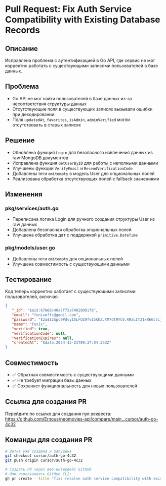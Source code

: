 # Pull Request: Fix Auth Service Compatibility with Existing Database Records

## Описание

Исправлена проблема с аутентификацией в Go API, где сервис не мог корректно работать с существующими записями пользователей в базе данных.

## Проблема

- Go API не мог найти пользователей в базе данных из-за несоответствия структуры данных
- Отсутствующие поля в существующих записях вызывали ошибки при декодировании
- Поля `updatedAt`, `favorites`, `isAdmin`, `adminVerified` могли отсутствовать в старых записях

## Решение

- Обновлена функция `Login` для безопасного извлечения данных из raw MongoDB документов
- Исправлена функция `GetUserByID` для работы с неполными данными
- Улучшены функции `VerifyEmail` и `ResendVerificationCode`
- Добавлены теги `omitempty` в модель User для опциональных полей
- Реализована обработка отсутствующих полей с fallback значениями

## Изменения

### pkg/services/auth.go
- Переписана логика Login для ручного создания структуры User из raw данных
- Добавлена безопасная обработка опциональных полей
- Улучшена обработка дат с поддержкой `primitive.DateTime`

### pkg/models/user.go
- Добавлены теги `omitempty` для опциональных полей
- Улучшена совместимость с существующими данными

## Тестирование

Код теперь корректно работает с существующими записями пользователей, включая:
```json
{
   "_id": "$oid:67668c40a7f72a7492000178",
   "email": "fenixoffc@gmail.com",
   "password": "$2a$12$pc9PdvyI5LFOZ9fvIbKhZ.tM7dt9YC0.RRxLIT21xR6GCrijry8Zy",
   "name": "Foxix",
   "verified": true,
   "verificationCode": null,
   "verificationExpires": null,
   "createdAt": "$date:2024-12-21T09:37:04.363Z"
}
```

## Совместимость

- ✅ Обратная совместимость с существующими данными
- ✅ Не требует миграции базы данных
- ✅ Сохраняет функциональность для новых пользователей

## Ссылка для создания PR

Перейдите по ссылке для создания пул реквеста:
https://github.com/Ernous/neomovies-api/compare/main...cursor/auth-go-4c32

## Команды для создания PR

```bash
# Ветка уже создана и запушена
git checkout cursor/auth-go-4c32
git push origin cursor/auth-go-4c32

# Создать PR через веб-интерфейс GitHub
# Или использовать GitHub CLI:
gh pr create --title "fix: resolve auth service compatibility with existing database records" --body "$(cat PULL_REQUEST.md)"
```